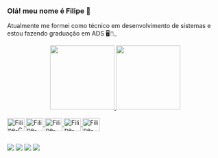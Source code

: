 ### Olá! meu nome é Filipe 👋

Atualmente me formei como técnico em desenvolvimento de sistemas e estou fazendo graduação em ADS 🖥🖱_

<div align="center">
  <a href="https://github.com/FilipeMagal">
  <img height="150em" src="https://github-readme-stats.vercel.app/api?username=FilipeMagal&show_icons=true&theme=dracula&include_all_commits=true&count_private=true"/>
  <img height="150em" src="https://github-readme-stats.vercel.app/api/top-langs/?username=FilipeMagal&layout=compact&langs_count=7&theme=dracula"/>
</div>
  <div style="display: inline_block"><br>
  <img align="center" alt="Filipe-C" height="30" width="40" src="https://cdn.jsdelivr.net/gh/devicons/devicon/icons/c/c-original.svg">
  <img align="center" alt="Filipe-Java" height="30" width="40" src="https://cdn.jsdelivr.net/gh/devicons/devicon/icons/java/java-original.svg">
    <img align="center" alt="Filipe-MySql" height="30" width="40" src"<img src="https://cdn.jsdelivr.net/gh/devicons/devicon/icons/mysql/mysql-original-wordmark.svg">

  <img align="center" alt="Filipe-Spring" height="30" width="40" src="https://i.im.ge/2024/11/04/kz6STX.pngegg.png">

<img align="center" alt="Filipe-Postgresql" height="30" width="40" src="//imgur.com/a/UkoNGRI"> 


  
##
 
<div> 
 <a href="https://wa.me/5571992942415"><img src = "https://img.shields.io/badge/WhatsApp-25D366?style=for-the-badge&logo=whatsapp&logoColor=white" target = "_blank"></a>
 <a href="https://www.instagram.com/xtfilipe_lima/" target="_blank"><img src="https://img.shields.io/badge/-Instagram-%23E4405F?style=for-the-badge&logo=instagram&logoColor=white" target="_blank"></a>
  <a href = "filipi99ff@gmail.com"><img src="https://img.shields.io/badge/Gmail-D14836?style=for-the-badge&logo=gmail&logoColor=white" target="_blank"></a>
  <a href="https://www.linkedin.com/in/filipe-magalhães-lima-26a78b225/" target="_blank"><img src="https://img.shields.io/badge/-LinkedIn-%230077B5?style=for-the-badge&logo=linkedin&logoColor=white" target="_blank"></a> 

 
  <div>
